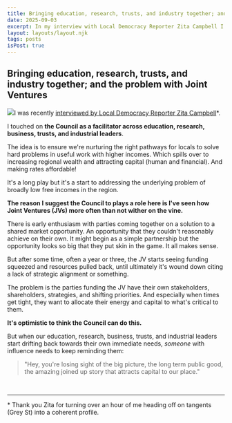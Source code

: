 ```yaml
---
title: Bringing education, research, trusts, and industry together; and the problem with Joint Ventures
date: 2025-09-03
excerpt: In my interview with Local Democracy Reporter Zita Campbell I touched on the Council as a facilitator across education, research, business, trusts, and industrial leaders.
layout: layouts/layout.njk
tags: posts
isPost: true
---
```


## Bringing education, research, trusts, and industry together; and the problem with Joint Ventures 

<a href="https://www.nzherald.co.nz/gisborne-herald/news/gisborne-candidates-vision-a-place-worth-staying-and-returning-to/3DIBTCTJDVCWNJPVUX3TZGLWC4/"><img src="../../images/gis-herald-snip.jpg" class="blog-float-img"></a>I was recently [interviewed by Local Democracy Reporter Zita Campbell](https://www.nzherald.co.nz/gisborne-herald/news/gisborne-candidates-vision-a-place-worth-staying-and-returning-to/3DIBTCTJDVCWNJPVUX3TZGLWC4/)\*.

I touched on **the Council as a facilitator across education, research, business, trusts, and industrial leaders**. 

The idea is to ensure we're nurturing the right pathways for locals to solve hard problems in useful work with higher incomes. Which spills over to increasing regional wealth and attracting capital (human and financial). And making rates affordable!

It's a long play but it's a start to addressing the underlying problem of broadly low free incomes in the region.

**The reason I suggest the Council to plays a role here is I've seen how Joint Ventures (JVs) more often than not wither on the vine.** 

There is early enthusiasm with parties coming together on a solution to a shared market opportunity. An opportunity that they couldn't reasonably achieve on their own. It might begin as a simple partnership but the opportunity looks so big that they put skin in the game. It all makes sense. 

But after some time, often a year or three, the JV starts seeing funding squeezed and resources pulled back, until ultimately it's wound down citing a lack of strategic alignment or something. 

The problem is the parties funding the JV have their own stakeholders, shareholders, strategies, and shifting priorities. And especially when times get tight, they want to allocate their energy and capital to what's critical to them.

**It's optimistic to think the Council can do this.** 

But when our education, research, business, trusts, and industrial leaders start drifting back towards their own immediate needs, _someone_ with influence needs to keep reminding them:

>"Hey, you're losing sight of the big picture, the long term public good, the amazing joined up story that attracts capital to our place."

&nbsp;

---

\* Thank you Zita for turning over an hour of me heading off on tangents (Grey St) into a coherent profile.